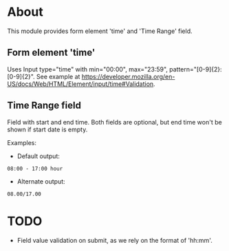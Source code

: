 # About

This module provides form element 'time' and 'Time Range' field.

## Form element 'time'
Uses Input type="time" with min="00:00", max="23:59", pattern="[0-9]{2}:[0-9]{2}".
See example at https://developer.mozilla.org/en-US/docs/Web/HTML/Element/input/time#Validation.

## Time Range field
Field with start and end time. Both fields are optional, but end time won't be shown if start date is empty.

Examples:

* Default output:

```
08:00 - 17:00 hour
```

* Alternate output:
```
08.00/17.00
```


# TODO

* Field value validation on submit, as we rely on the format of 'hh:mm'.